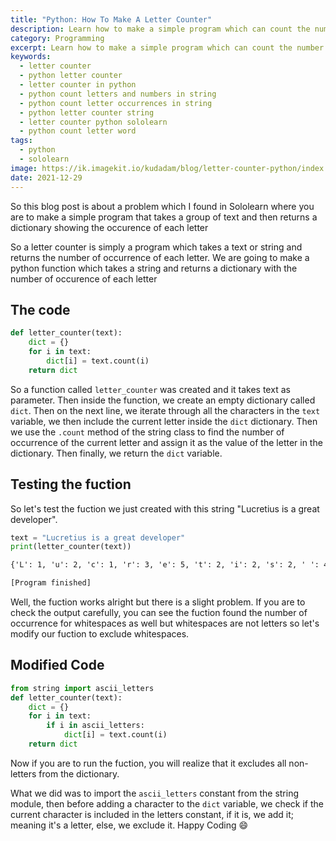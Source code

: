 ```yaml
---
title: "Python: How To Make A Letter Counter"
description: Learn how to make a simple program which can count the number of occurrence of each letter in a string
category: Programming
excerpt: Learn how to make a simple program which can count the number of occurrence of each letter in a string
keywords:
  - letter counter
  - python letter counter
  - letter counter in python
  - python count letters and numbers in string
  - python count letter occurrences in string
  - python letter counter string
  - letter counter python sololearn
  - python count letter word
tags:
  - python
  - sololearn
image: https://ik.imagekit.io/kudadam/blog/letter-counter-python/index.jpg
date: 2021-12-29
---
```


<p class="intro">
So this blog post is about a problem which I found in Sololearn where you are to make a simple program that takes a group of text and then returns a dictionary showing the occurence of each letter
</p>
So a letter counter is simply a program which takes a text or string and returns the number of occurrence of each letter. We are going to make a python function which takes a string and returns a dictionary with the number of occurence of each letter

## The code

```python
def letter_counter(text):
    dict = {}
    for i in text:
        dict[i] = text.count(i)
    return dict
```

So a function called `letter_counter` was created and it takes text as parameter. Then inside the function, we create an empty dictionary called `dict`. Then on the next line, we iterate through all the characters in the `text` variable, we then include the current letter inside the `dict` dictionary. Then we use the `.count` method of the string class to find the number of occurrence of the current letter and assign it as the value of the letter in the dictionary. Then finally, we return the `dict` variable.

## Testing the fuction

So let's test the fuction we just created with this string "Lucretius is a great developer".

```python
text = "Lucretius is a great developer"
print(letter_counter(text))
```

```cmd
{'L': 1, 'u': 2, 'c': 1, 'r': 3, 'e': 5, 't': 2, 'i': 2, 's': 2, ' ': 4, 'a': 2, 'g': 1, 'd': 1, 'v': 1, 'l': 1, 'o': 1, 'p': 1}

[Program finished]
```

Well, the fuction works alright but there is a slight problem.
If you are to check the output carefully, you can see the fuction found the number of occurrence for whitespaces as well but whitespaces are not letters so let's modify our fuction to exclude whitespaces.

## Modified Code

```python
from string import ascii_letters
def letter_counter(text):
    dict = {}
    for i in text:
        if i in ascii_letters:
            dict[i] = text.count(i)
    return dict
```

Now if you are to run the fuction, you will realize that it excludes all non-letters from the dictionary.

What we did was to import the `ascii_letters` constant from the string module, then before adding a character to the `dict` variable, we check if the current character is included in the letters constant, if it is, we add it; meaning it's a letter, else, we exclude it.
Happy Coding :smile:

